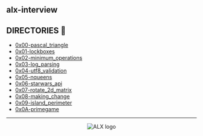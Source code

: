 
## alx-interview

## DIRECTORIES :file_folder:
- [0x00-pascal_triangle](0x00-pascal_triangle)
- [0x01-lockboxes](0x01-lockboxes)
- [0x02-minimum_operations](0x02-minimum_operations)
- [0x03-log_parsing](0x03-log_parsing)
- [0x04-utf8_validation](0x04-utf8_validation)
- [0x05-nqueens](0x05-nqueens)
- [0x06-starwars_api](0x06-starwars_api)
- [0x07-rotate_2d_matrix](0x07-rotate_2d_matrix)
- [0x08-making_change](0x08-making_change)
- [0x09-island_perimeter](0x09-island_perimeter)
- [0x0A-primegame](0x0A-primegame)

---
<div align="center">
  <img src="https://lh3.googleusercontent.com/vH1HTHhq7BIEuhIDuEc2Wrc2LgZigsJEWDR56ALuDFRZv9-jqCgHNHuBHIB-fLrrbwp7tJ8b7qeIJo0VtHUh=s0" alt="ALX logo">
</div>
